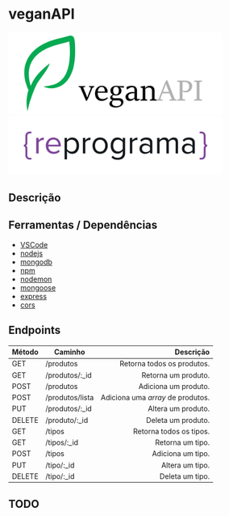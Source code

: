 # veganAPI

<img src="img/veganapi_logo.png" width="425"/> <img src="img/reprograma_logo.png" width="425"/>

## Descrição



## Ferramentas / Dependências

 - [VSCode](https://code.visualstudio.com/)
 - [nodejs](https://nodejs.org/)
 - [mongodb](https://www.mongodb.com/)
 - [npm](https://www.npmjs.com/)
 - [nodemon](https://www.npmjs.com/package/nodemon)
 - [mongoose](https://www.npmjs.com/package/mongoose)
 - [express](https://www.npmjs.com/package/express)
 - [cors](https://www.npmjs.com/package/cors)

## Endpoints

Método | Caminho | Descrição
------ | ------- | ---------:
GET | /produtos | Retorna todos os produtos.
GET | /produtos/:_id | Retorna um produto.
POST | /produtos | Adiciona um produto.
POST | /produtos/lista | Adiciona uma _array_ de produtos.
PUT | /produtos/:_id | Altera um produto.
DELETE | /produto/:_id | Deleta um produto.
GET | /tipos | Retorna todos os tipos.
GET | /tipos/:_id | Retorna um tipo.
POST | /tipos | Adiciona um tipo.
PUT | /tipo/:_id | Altera um tipo.
DELETE | /tipo/:_id | Deleta um tipo.

## TODO

